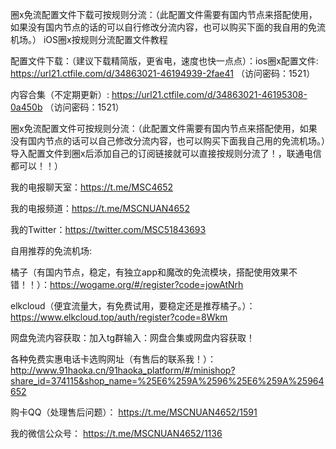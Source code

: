 圈x免流配置文件下载可按规则分流：（此配置文件需要有国内节点来搭配使用，如果没有国内节点的话的可以自行修改分流内容，也可以购买下面的我自用的免流机场。）
iOS圈x按规则分流配置文件教程


配置文件下载：（建议下载精简版，更省电，速度也快一点点）：ios圈x配置文件: https://url21.ctfile.com/d/34863021-46194939-2fae41 （访问密码：1521）

内容合集（不定期更新）: https://url21.ctfile.com/d/34863021-46195308-0a450b （访问密码：1521）



圈x免流配置文件可按规则分流：（此配置文件需要有国内节点来搭配使用，如果没有国内节点的话可以自己修改分流内容，也可以购买下面我自己用的免流机场。）导入配置文件到圈x后添加自己的订阅链接就可以直接按规则分流了！，联通电信都可以！！）



我的电报聊天室：https://t.me/MSC4652 


我的电报频道：https://t.me/MSCNUAN4652


我的Twitter：https://twitter.com/MSC51843693


自用推荐的免流机场:

橘子（有国内节点，稳定，有独立app和魔改的免流模块，搭配使用效果不错！！）：https://wogame.org/#/register?code=jowAtNrh


elkcloud（便宜流量大，有免费试用，要稳定还是推荐橘子。）：https://www.elkcloud.top/auth/register?code=8Wkm


网盘免流内容获取：加入tg群输入：网盘合集或网盘内容获取！




各种免费实惠电话卡选购网址（有售后的联系我！）：http://www.91haoka.cn/91haoka_platform/#/minishop?share_id=374115&shop_name=%25E6%259A%2596%25E6%259A%25964652



购卡QQ（处理售后问题）： https://t.me/MSCNUAN4652/1591



我的微信公众号： https://t.me/MSCNUAN4652/1136



